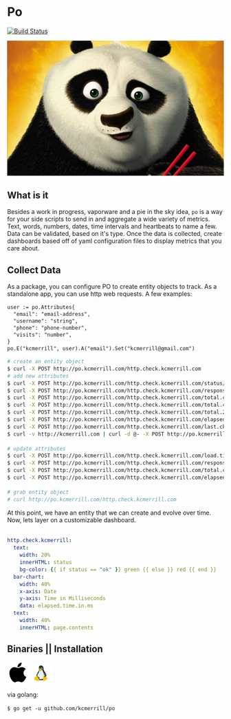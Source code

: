 # Po

[![Build Status](https://travis-ci.org/kcmerrill/po.svg?branch=master)](https://travis-ci.org/kcmerrill/po)

![po](po.jpg)

## What is it

Besides a work in progress, vaporware and a pie in the sky idea, `po` is a way for your side scripts to send in and aggregate a wide variety of metrics. Text, words, numbers, dates, time intervals and heartbeats to name a few. Data can be validated, based on it's type. Once the data is collected, create dashboards based off of yaml configuration files to display metrics that you care about. 

## Collect Data

As a package, you can configure PO to create entity objects to track. As a standalone app, you can use http web requests. A few examples:

```golang
user := po.Attributes{
  "email": "email-address",
  "username": "string",
  "phone": "phone-number",
  "visits": "number",
}
po.E("kcmerrill", user).A("email").Set("kcmerrill@gmail.com")
```

```sh
# create an entity object
$ curl -X POST http://po.kcmerrill.com/http.check.kcmerrill.com
# add new attributes
$ curl -X POST http://po.kcmerrill.com/http.check.kcmerrill.com/status/string/ok
$ curl -X POST http://po.kcmerrill.com/http.check.kcmerrill.com/response.code/number/200
$ curl -X POST http://po.kcmerrill.com/http.check.kcmerrill.com/total.checks/number/0
$ curl -X POST http://po.kcmerrill.com/http.check.kcmerrill.com/total.404/number/0
$ curl -X POST http://po.kcmerrill.com/http.check.kcmerrill.com/total.200/number/0
$ curl -X POST http://po.kcmerrill.com/http.check.kcmerrill.com/elapsed.time.in.ms/list/1
$ curl -X POST http://po.kcmerrill.com/http.check.kcmerrill.com/last.checked/date/now
$ curl -v http://kcmerrill.com | curl -d @- -X POST http://po.kcmerrill.com/http.check.kcmerrill.com/page.contents/text

# update attributes
$ curl -X POST http://po.kcmerrill.com/http.check.kcmerrill.com/load.time/list/1s
$ curl -X POST http://po.kcmerrill.com/http.check.kcmerrill.com/response.code/302
$ curl -X POST http://po.kcmerrill.com/http.check.kcmerrill.com/total.checks/increment
$ curl -X POST http://po.kcmerrill.com/http.check.kcmerrill.com/elapsed.time.in.ms/3

# grab entity object
# curl http://po.kcmerrill.com/http.check.kcmerrill.com
```

At this point, we have an entity that we can create and evolve over time. Now, lets layer on a customizable dashboard. 

```yaml

http.check.kcmerrill:
  text: 
    width: 20%
    innerHTML: status
    bg-color: {{ if status == "ok" }} green {{ else }} red {{ end }}
  bar-chart:
    width: 40%
    x-axis: Date
    y-axis: Time in Milliseconds
    data: elapsed.time.in.ms
  text: 
    width: 40%
    innerHTML: page.contents
```

## Binaries || Installation

[![MacOSX](https://raw.githubusercontent.com/kcmerrill/go-dist/master/assets/apple_logo.png "Mac OSX")](http://go-dist.kcmerrill.com/kcmerrill/po/mac/amd64) [![Linux](https://raw.githubusercontent.com/kcmerrill/go-dist/master/assets/linux_logo.png "Linux")](http://go-dist.kcmerrill.com/kcmerrill/po/linux/amd64)

via golang:

`$ go get -u github.com/kcmerrill/po`
